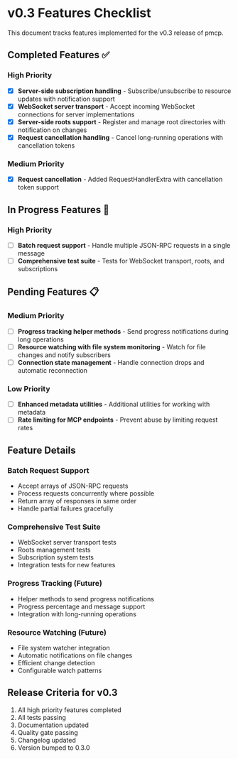 # v0.3 Features Checklist

This document tracks features implemented for the v0.3 release of pmcp.

## Completed Features ✅

### High Priority
- [x] **Server-side subscription handling** - Subscribe/unsubscribe to resource updates with notification support
- [x] **WebSocket server transport** - Accept incoming WebSocket connections for server implementations
- [x] **Server-side roots support** - Register and manage root directories with notification on changes
- [x] **Request cancellation handling** - Cancel long-running operations with cancellation tokens

### Medium Priority
- [x] **Request cancellation** - Added RequestHandlerExtra with cancellation token support

## In Progress Features 🚧

### High Priority
- [ ] **Batch request support** - Handle multiple JSON-RPC requests in a single message
- [ ] **Comprehensive test suite** - Tests for WebSocket transport, roots, and subscriptions

## Pending Features 📋

### Medium Priority
- [ ] **Progress tracking helper methods** - Send progress notifications during long operations
- [ ] **Resource watching with file system monitoring** - Watch for file changes and notify subscribers
- [ ] **Connection state management** - Handle connection drops and automatic reconnection

### Low Priority
- [ ] **Enhanced metadata utilities** - Additional utilities for working with metadata
- [ ] **Rate limiting for MCP endpoints** - Prevent abuse by limiting request rates

## Feature Details

### Batch Request Support
- Accept arrays of JSON-RPC requests
- Process requests concurrently where possible
- Return array of responses in same order
- Handle partial failures gracefully

### Comprehensive Test Suite
- WebSocket server transport tests
- Roots management tests
- Subscription system tests
- Integration tests for new features

### Progress Tracking (Future)
- Helper methods to send progress notifications
- Progress percentage and message support
- Integration with long-running operations

### Resource Watching (Future)
- File system watcher integration
- Automatic notifications on file changes
- Efficient change detection
- Configurable watch patterns

## Release Criteria for v0.3

1. All high priority features completed
2. All tests passing
3. Documentation updated
4. Quality gate passing
5. Changelog updated
6. Version bumped to 0.3.0